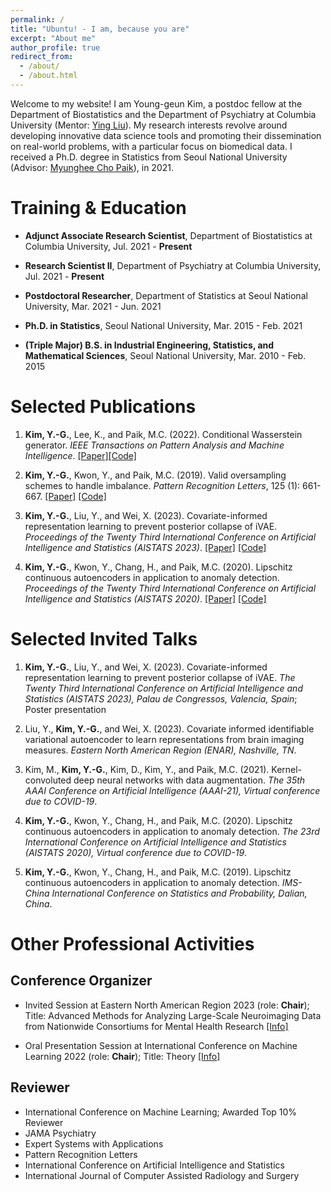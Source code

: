 ```yaml
---
permalink: /
title: "Ubuntu! - I am, because you are"
excerpt: "About me"
author_profile: true
redirect_from: 
  - /about/
  - /about.html
---
```


Welcome to my website! I am Young-geun Kim, a postdoc fellow at the Department of Biostatistics and the Department of Psychiatry at Columbia University (Mentor: [Ying Liu](https://scholar.google.com/citations?user=08LYEGoAAAAJ&hl=en&oi=ao)). My research interests revolve around developing innovative data science tools and promoting their dissemination on real-world problems, with a particular focus on biomedical data. I received a Ph.D. degree in Statistics from Seoul National University (Advisor: [Myunghee Cho Paik](https://scholar.google.com/citations?user=ww1zLWEAAAAJ&hl=en)), in 2021.

Training & Education
======
- **Adjunct Associate Research Scientist**, Department of Biostatistics at Columbia University, Jul. 2021 - **Present**<br>

- **Research Scientist II**, Department of Psychiatry at Columbia University, Jul. 2021 - **Present**<br>  

- **Postdoctoral Researcher**, Department of Statistics at Seoul National University, Mar. 2021 - Jun. 2021
  
- **Ph.D. in Statistics**, Seoul National University, Mar. 2015 - Feb. 2021<br> 

- **(Triple Major) B.S. in Industrial Engineering, Statistics, and Mathematical Sciences**, Seoul National University, Mar. 2010 - Feb. 2015<br>

Selected Publications
======
1. **Kim, Y.-G.**, Lee, K., and Paik, M.C. (2022). Conditional Wasserstein generator. *IEEE Transactions on Pattern Analysis and Machine Intelligence*. [[Paper]](https://ieeexplore.ieee.org/abstract/document/9944913)[[Code]](https://github.com/kyg0910/Conditional-Wasserstein-Generator)

2. **Kim, Y.-G.**, Kwon, Y., and Paik, M.C. (2019). Valid oversampling schemes to handle imbalance. *Pattern Recognition Letters*, 125 (1): 661-667. [[Paper]](https://doi.org/10.1016/j.patrec.2019.07.006) [[Code]](https://github.com/ykwon0407/valid-oversample)

3. **Kim, Y.-G.**, Liu, Y., and Wei, X. (2023). Covariate-informed representation learning to prevent posterior collapse of iVAE. *Proceedings of the Twenty Third International Conference on Artificial Intelligence and Statistics (AISTATS 2023)*. [[Paper]](https://proceedings.mlr.press/v206/kim23c/kim23c.pdf) [[Code]](https://github.com/kyg0910/CI-iVAE)

4. **Kim, Y.-G.**, Kwon, Y., Chang, H., and Paik, M.C. (2020). Lipschitz continuous autoencoders in application to anomaly detection. *Proceedings of the Twenty Third International Conference on Artificial Intelligence and Statistics (AISTATS 2020)*. [[Paper]](http://proceedings.mlr.press/v108/kim20c.html) [[Code]](https://github.com/kyg0910/Lipschitz-Continuous-Autoencoders-in-Application-to-Anomaly-Detection)

Selected Invited Talks
======
1. **Kim, Y.-G.**, Liu, Y., and Wei, X. (2023). Covariate-informed representation learning to prevent posterior collapse of iVAE. *The Twenty Third International Conference on Artificial Intelligence and Statistics (AISTATS 2023), Palau de Congressos, Valencia, Spain*; Poster presentation

2. Liu, Y., **Kim, Y.-G.**, and Wei, X. (2023). Covariate informed identifiable variational autoencoder to learn representations from brain imaging measures. *Eastern North American Region (ENAR), Nashville, TN*.

3. Kim, M., **Kim, Y.-G.**, Kim, D., Kim, Y., and Paik, M.C. (2021). Kernel-convoluted deep neural networks with data augmentation. *The 35th AAAI Conference on Artificial Intelligence (AAAI-21), Virtual conference due to COVID-19*.

4. **Kim, Y.-G.**, Kwon, Y., Chang, H., and Paik, M.C. (2020). Lipschitz continuous autoencoders in application to anomaly detection. *The 23rd International Conference on Artificial Intelligence and Statistics (AISTATS 2020), Virtual conference due to COVID-19*.

5. **Kim, Y.-G.**, Kwon, Y., Chang, H., and Paik, M.C. (2019). Lipschitz continuous autoencoders in application to anomaly detection. *IMS-China International Conference on Statistics and Probability, Dalian, China*.

Other Professional Activities
======
## Conference Organizer
- Invited Session at Eastern North American Region 2023 (role: **Chair**); Title: Advanced Methods for Analyzing Large-Scale Neuroimaging Data from Nationwide Consortiums for Mental Health Research [[Info]](https://www.enar.org/meetings/spring2023/program/Invited_Preliminary_Program.cfm)

- Oral Presentation Session at International Conference on Machine Learning 2022 (role: **Chair**); Title: Theory [[Info]](https://icml.cc/virtual/2022/session/20086)

## Reviewer
- International Conference on Machine Learning; Awarded Top 10% Reviewer
- JAMA Psychiatry
- Expert Systems with Applications
- Pattern Recognition Letters
- International Conference on Artificial Intelligence and Statistics
- International Journal of Computer Assisted Radiology and Surgery
